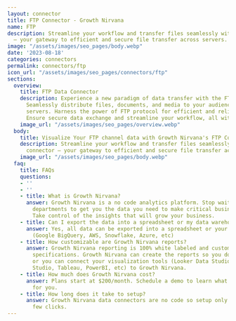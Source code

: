 ```yaml
---
layout: connector
title: FTP Connector - Growth Nirvana
name: FTP
description: Streamline your workflow and transfer files seamlessly with the FTP connector
  – your gateway to efficient and secure file transfer across servers.
image: "/assets/images/seo_pages/body.webp"
date: '2023-08-18'
categories: connectors
permalink: connectors/ftp
icon_url: "/assets/images/seo_pages/connectors/ftp"
sections:
  overview:
    title: FTP Data Connector
    description: Experience a new paradigm of data transfer with the FTP connector.
      Seamlessly distribute files, documents, and media to your audience across various
      servers. Harness the power of FTP protocol for efficient and reliable file transfer.
      Ensure secure data exchange and streamline your workflow, all with FTP.
    image_url: "/assets/images/seo_pages/overview.webp"
  body:
    title: Visualize Your FTP channel data with Growth Nirvana's FTP Connector
    description: Streamline your workflow and transfer files seamlessly with the FTP
      connector – your gateway to efficient and secure file transfer across servers.
    image_url: "/assets/images/seo_pages/body.webp"
  faq:
    title: FAQs
    questions:
    - ''
    - ''
    - title: What is Growth Nirvana?
      answer: Growth Nirvana is a no code analytics platform. Stop waiting for other
        departments to get you the data you need to make critical business decisions.
        Take control of the insights that will grow your business.
    - title: Can I export the data into a spreadsheet or my data warehouse?
      answer: Yes, all data can be exported into a spreadsheet or your data warehouse
        (Google BigQuery, AWS, Snowflake, Azure, etc)
    - title: How customizable are Growth Nirvana reports?
      answer: Growth Nirvana reporting is 100% white labeled and customized to your
        specifications. Growth Nirvana can create the reports so you don’t have to
        or you can connect your visualization tools (Looker Data Studio/Google Data
        Studio, Tableau, PowerBI, etc) to Growth Nirvana.
    - title: How much does Growth Nirvana cost?
      answer: Plans start at $200/month. Schedule a demo to learn what plan is best
        for you.
    - title: How long does it take to setup?
      answer: Growth Nirvana data connectors are no code so setup only requires a
        few clicks.
---
```

